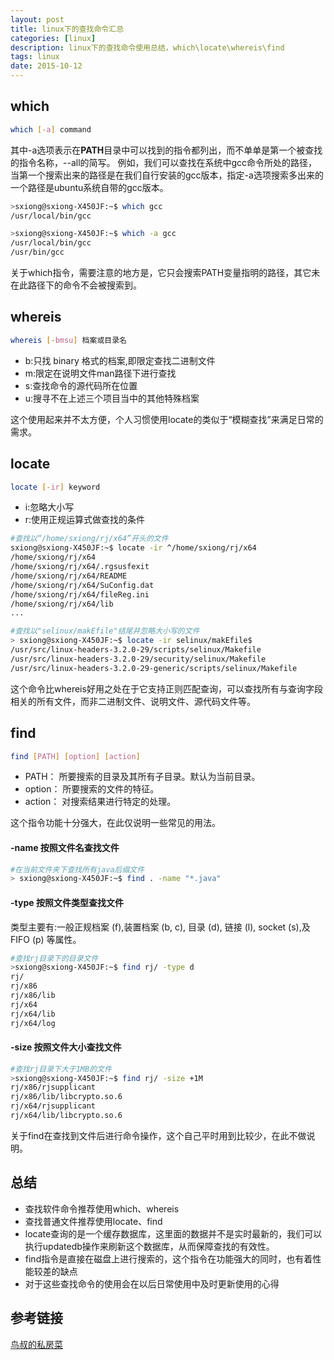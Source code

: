 ```yaml
---
layout: post
title: linux下的查找命令汇总
categories: [linux]
description: linux下的查找命令使用总结，which\locate\whereis\find
tags: linux
date: 2015-10-12
---
```


## which
```bash
which [-a] command
```
其中-a选项表示在**PATH**目录中可以找到的指令都列出，而不单单是第一个被查找的指令名称，--all的简写。
例如，我们可以查找在系统中gcc命令所处的路径，当第一个搜索出来的路径是在我们自行安装的gcc版本，指定-a选项搜索多出来的一个路径是ubuntu系统自带的gcc版本。

```bash
>sxiong@sxiong-X450JF:~$ which gcc
/usr/local/bin/gcc
```

```bash
>sxiong@sxiong-X450JF:~$ which -a gcc
/usr/local/bin/gcc
/usr/bin/gcc
```

关于which指令，需要注意的地方是，它只会搜索PATH变量指明的路径，其它未在此路径下的命令不会被搜索到。


## whereis

```bash
whereis [-bmsu] 档案或目录名
```

* b:只找 binary 格式的档案,即限定查找二进制文件
* m:限定在说明文件man路径下进行查找
* s:查找命令的源代码所在位置
* u:搜寻不在上述三个项目当中的其他特殊档案

这个使用起来并不太方便，个人习惯使用locate的类似于“模糊查找”来满足日常的需求。


## locate
```bash
locate [-ir] keyword
```
* i:忽略大小写
* r:使用正规运算式做查找的条件

```bash
#查找以“/home/sxiong/rj/x64”开头的文件
sxiong@sxiong-X450JF:~$ locate -ir ^/home/sxiong/rj/x64
/home/sxiong/rj/x64
/home/sxiong/rj/x64/.rgsusfexit
/home/sxiong/rj/x64/README
/home/sxiong/rj/x64/SuConfig.dat
/home/sxiong/rj/x64/fileReg.ini
/home/sxiong/rj/x64/lib
...
```

```bash
#查找以"selinux/makEfile"结尾并忽略大小写的文件
> sxiong@sxiong-X450JF:~$ locate -ir selinux/makEfile$ 
/usr/src/linux-headers-3.2.0-29/scripts/selinux/Makefile
/usr/src/linux-headers-3.2.0-29/security/selinux/Makefile
/usr/src/linux-headers-3.2.0-29-generic/scripts/selinux/Makefile
```

这个命令比whereis好用之处在于它支持正则匹配查询，可以查找所有与查询字段相关的所有文件，而非二进制文件、说明文件、源代码文件等。
## find
```bash
find [PATH] [option] [action]
```
* PATH： 所要搜索的目录及其所有子目录。默认为当前目录。
* option： 所要搜索的文件的特征。
* action： 对搜索结果进行特定的处理。
 
这个指令功能十分强大，在此仅说明一些常见的用法。
#### -name 按照文件名查找文件
```bash
#在当前文件夹下查找所有java后缀文件
> sxiong@sxiong-X450JF:~$ find . -name "*.java"
```
#### -type 按照文件类型查找文件
类型主要有:一般正规档案 (f),装置档案 (b, c), 目录 (d), 链接 (l), socket (s),及 FIFO (p) 等属性。

```bash
#查找rj目录下的目录文件
>sxiong@sxiong-X450JF:~$ find rj/ -type d
rj/
rj/x86
rj/x86/lib
rj/x64
rj/x64/lib
rj/x64/log
```

#### -size 按照文件大小查找文件
```bash
#查找rj目录下大于1MB的文件
>sxiong@sxiong-X450JF:~$ find rj/ -size +1M
rj/x86/rjsupplicant
rj/x86/lib/libcrypto.so.6
rj/x64/rjsupplicant
rj/x64/lib/libcrypto.so.6
```

关于find在查找到文件后进行命令操作，这个自己平时用到比较少，在此不做说明。
## 总结
* 查找软件命令推荐使用which、whereis
* 查找普通文件推荐使用locate、find
* locate查询的是一个缓存数据库，这里面的数据并不是实时最新的，我们可以执行updatedb操作来刷新这个数据库，从而保障查找的有效性。
* find指令是直接在磁盘上进行搜索的，这个指令在功能强大的同时，也有着性能较差的缺点
* 对于这些查找命令的使用会在以后日常使用中及时更新使用的心得

## 参考链接

[鸟叔的私房菜](http://vbird.dic.ksu.edu.tw/linux_basic/linux_basic.php "鸟叔的私房菜")
